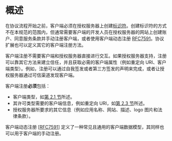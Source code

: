 # 概述

在协议流程开始之前，客户端必须在授权服务器上创建[标识符](/client-registration/client-identifier)。创建标识符的方式不在本规范的范围内，但通常需要客户端的开发人员在授权服务器的网站上创建账户、同意服务条款并手动注册客户端，或者使用客户端动态注册 [RFC7591](https://www.rfc-editor.org/info/rfc7591)。协议扩展也可以定义其它的客户端注册方法。

客户端注册不需要客户端和授权服务器直接进行交互。如果授权服务器支持，注册可以靠其它方法来建立信任，并且获取必需的客户端属性（例如重定向 URI、客户端类型）。例如，注册可以通过自我签发或者第三方签发的声明来完成，或者让授权服务器通过可信渠道发现客户端。

客户端注册**必须**包括：

- 客户端类型，如[第 2.1 节](/client-registration/client-types)所述。
- 其许可类型需要的客户端信息，例如重定向 URI，如[第 2.3 节](/client-registration/client-redirection-endpoint)所述。
- 授权服务器所要求的其它信息（例如应用名称、网站、描述、logo 图片和法律条款）。

客户端动态注册 [[RFC7591](https://www.rfc-editor.org/info/rfc7591)] 定义了一种常见且通用的客户端数据模型，其同样也可以用于客户端的手动注册。
